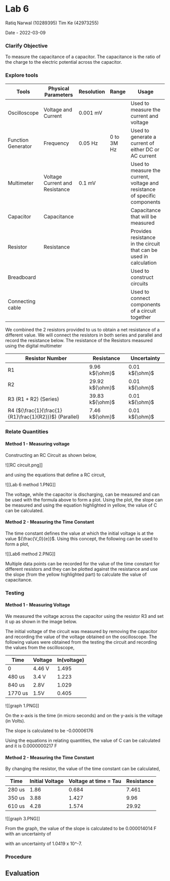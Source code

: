 # Lab 6
Ratiq Narwal (10289395)
Tim Ke (42973255)

Date - 2022-03-09

### Clarify Objective

To measure the capacitance of a capacitor. The capacitance is the ratio of the charge to the electric potential across the capacitor. 

### Explore tools
| Tools              | Physical Parameters            | Resolution | Range      | Usage                                                                      | Uncertainty         |
| ------------------ | ------------------------------ | ---------- | ---------- | -------------------------------------------------------------------------- | ------------------- |
| Oscilloscope       | Voltage and Current            | 0.001 mV   |            | Used to measure the current and voltage                                    |                     |
| Function Generator | Frequency                      | 0.05 Hz    | 0 to 3M Hz | Used to generate a current of either DC or AC current                      | 0.025 Hz            |
| Multimeter         | Voltage Current and Resistance | 0.1 mV     |            | Used to measure the current, voltage and resistance of specific components | 0.1 mV/mA/m${\ohm}$ |
| Capacitor          | Capacitance                    |            |            | Capacitance that will be measured                                          |                     |
| Resistor           | Resistance                     |            |            | Provides resistance in the circuit that can be used in calculation         |                     |
| Breadboard         |                                |            |            | Used to construct circuits                                                 |                     |
| Connecting cable   |                                |            |            | Used to connect components of a circuit together                           |                     |

We combined the 2 resistors provided to us to obtain a net resistance of a different value. We will connect the resistors in both series and parallel and record the resistance below. The resistance of the Resistors measured using the digital multimeter

| Resistor Number                                        | Resistance      | Uncertainty    |
| ------------------------------------------------------ | --------------- | -------------- |
| R1                                                     | 9.96 k${\ohm}$  | 0.01 k${\ohm}$ |
| R2                                                     | 29.92 k${\ohm}$ | 0.01 k${\ohm}$ |
| R3 (R1 + R2) (Series)                                  | 39.83 k${\ohm}$ | 0.01 k${\ohm}$ |
| R4 (${\frac{1}{\frac{1}{R1}\frac{1}{R2}}}$) (Parallel) | 7.46 k${\ohm}$  | 0.01 k${\ohm}$ |



### Relate Quantities



#### Method 1 - Measuring voltage
Constructing an RC Circuit as shown below,

![[RC circuit.png]]

and using the equations that define a RC circuit,

![[Lab 6 method 1.PNG]]

The voltage, while the capacitor is discharging, can be measured and can be used with the formula above to form a plot. Using the plot, the slope can be measured and using the equation highlighted in yellow, the value of C can be calculated.

#### Method 2 - Measuring the Time Constant

The time constant defines the value at which the initial voltage is at the value ${\frac{V_0}{e}}$. Using this concept, the following can be used to form a plot,

![[Lab6 method 2.PNG]]

Multiple data points can be recorded for the value of the time constant for different resistors and they can be plotted against the resistance and use the slope (from the yellow highlighted part) to calculate the value of capacitance.


### Testing

#### Method 1 - Measuring Voltage

We measured the voltage across the capacitor using the resistor R3 and set it up as shown in the image below.


The initial voltage of the circuit was measured by removing the capacitor and recording the value of the voltage obtained on the oscilloscope. The following values were obtained from the testing the circuit and recording the values from the oscilloscope,


| Time    | Voltage | ln(voltage) |
| ------- | ------- | ----------- |
| 0       | 4.46 V  | 1.495       |
| 480 us  | 3.4 V   | 1.223       |
| 840 us  | 2.8V    | 1.029       |
| 1770 us | 1.5V    | 0.405       |

![[graph 1.PNG]]

On the x-axis is the time (in micro seconds) and on the y-axis is the voltage (in Volts).

The slope is calculated to be -0.00006176

Using the equations in relating quantities, the value of C can be calculated and it is 0.0000000217 F

#### Method 2 - Measuring the Time Constant


By changing the resistor, the value of the time constant can be calculated,

| Time   | Initial Voltage | Voltage at time = Tau | Resistance |
| ------ | --------------- | --------------------- | ---------- |
| 280 us | 1.86            | 0.684                 | 7.461      |
| 350 us | 3.88            | 1.427                 | 9.96       |
| 610 us | 4.28            | 1.574                 | 29.92      | 


![[graph 3.PNG]]

From the graph, the value of the slope is calculated to be 0.000014014 F with an uncertainty of 

with an uncertainty of 1.0419 x 10^-7.


### Procedure

## Evaluation